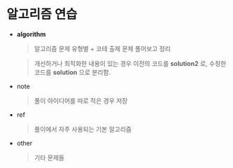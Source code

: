 # 알고리즘 연습

* **algorithm**
	> 알고리즘 문제 유형별 + 코테 출제 문제 풀어보고 정리
	
	> 개선하거나 최적화한 내용이 있는 경우 이전의 코드를 **solution2** 로, 수정한 코드를 **solution** 으로 분리함. 
* note 
	> 풀이 아이디어를 따로 적은 경우 저장

* ref
	> 풀이에서 자주 사용되는 기본 알고리즘

* other
	> 기타 문제들  
